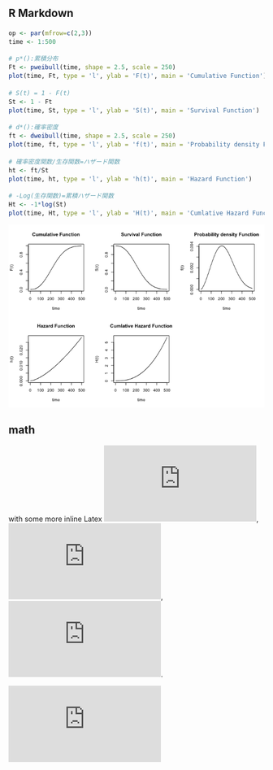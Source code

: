 
## R Markdown

``` r
op <- par(mfrow=c(2,3))
time <- 1:500

# p*():累積分布
Ft <- pweibull(time, shape = 2.5, scale = 250)
plot(time, Ft, type = 'l', ylab = 'F(t)', main = 'Cumulative Function')

# S(t) = 1 - F(t)
St <- 1 - Ft
plot(time, St, type = 'l', ylab = 'S(t)', main = 'Survival Function')

# d*():確率密度
ft <- dweibull(time, shape = 2.5, scale = 250)
plot(time, ft, type = 'l', ylab = 'f(t)', main = 'Probability density Function')

# 確率密度関数/生存関数=ハザード関数
ht <- ft/St
plot(time, ht, type = 'l', ylab = 'h(t)', main = 'Hazard Function')

# -Log(生存関数)=累積ハザード関数
Ht <- -1*log(St)
plot(time, Ht, type = 'l', ylab = 'H(t)', main = 'Cumlative Hazard Function')
```

![](test_files/figure-gfm/cars-1.png)<!-- -->

## math

with some more inline Latex
![\\gamma](https://latex.codecogs.com/png.latex?%5Cgamma "\gamma"),
![\\lambda](https://latex.codecogs.com/png.latex?%5Clambda "\lambda"),
![\\theta](https://latex.codecogs.com/png.latex?%5Ctheta "\theta").

![
E = mc^2
](https://latex.codecogs.com/png.latex?%0AE%20%3D%20mc%5E2%0A "
E = mc^2
")
